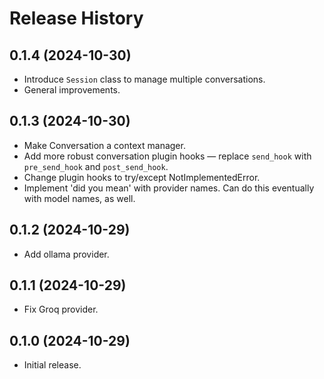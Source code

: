 Release History
===============

## 0.1.4 (2024-10-30)

- Introduce `Session` class to manage multiple conversations.
- General improvements.

## 0.1.3 (2024-10-30)

- Make Conversation a context manager.
- Add more robust conversation plugin hooks — replace `send_hook` with `pre_send_hook` and `post_send_hook`.
- Change plugin hooks to try/except NotImplementedError.
- Implement 'did you mean' with provider names. Can do this eventually with model names, as well.

## 0.1.2 (2024-10-29)

- Add ollama provider.

## 0.1.1 (2024-10-29)

- Fix Groq provider.

## 0.1.0 (2024-10-29)

- Initial release.
